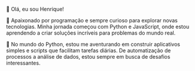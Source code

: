 
👋 Olá, eu sou Henrique!

🌟 Apaixonado por programação e sempre curioso para explorar novas tecnologias. Minha jornada começou com Python e JavaScript, onde estou aprendendo a criar soluções incríveis para problemas do mundo real.

🐍 No mundo do Python, estou me aventurando em construir aplicativos simples e scripts que facilitam tarefas diárias. De automatização de processos a análise de dados, estou sempre em busca de desafios interessantes.



